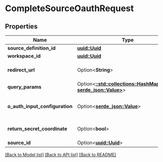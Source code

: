 # CompleteSourceOauthRequest

## Properties

Name | Type | Description | Notes
------------ | ------------- | ------------- | -------------
**source_definition_id** | [**uuid::Uuid**](uuid::Uuid.md) |  | 
**workspace_id** | [**uuid::Uuid**](uuid::Uuid.md) |  | 
**redirect_url** | Option<**String**> | When completing OAuth flow to gain an access token, some API sometimes requires to verify that the app re-send the redirectUrl that was used when consent was given. | [optional]
**query_params** | Option<[**::std::collections::HashMap<String, serde_json::Value>**](serde_json::Value.md)> | The query parameters present in the redirect URL after a user granted consent e.g auth code | [optional]
**o_auth_input_configuration** | Option<[**serde_json::Value**](.md)> | The values required to configure OAuth flows. The schema for this must match the `OAuthConfigSpecification.oauthUserInputFromConnectorConfigSpecification` schema. | [optional]
**return_secret_coordinate** | Option<**bool**> | If set to true, returns a secret coordinate which references the stored tokens. By default, returns raw tokens. | [optional][default to false]
**source_id** | Option<[**uuid::Uuid**](uuid::Uuid.md)> |  | [optional]

[[Back to Model list]](../README.md#documentation-for-models) [[Back to API list]](../README.md#documentation-for-api-endpoints) [[Back to README]](../README.md)


